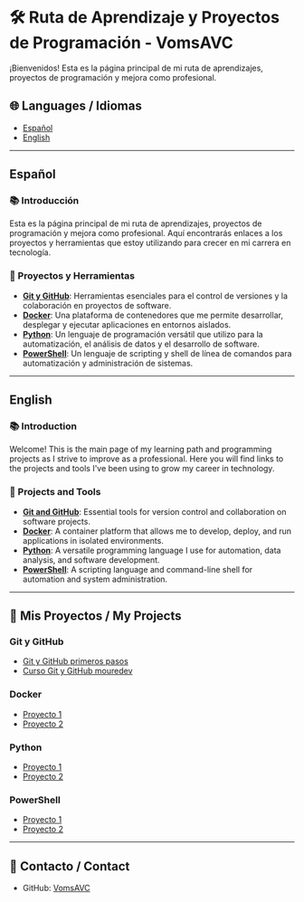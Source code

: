 # 🛠️ Ruta de Aprendizaje y Proyectos de Programación - VomsAVC

¡Bienvenidos! Esta es la página principal de mi ruta de aprendizajes, proyectos de programación y mejora como profesional.

## 🌐 Languages / Idiomas

- [Español](#español)
- [English](#english)

---

## Español

### 📚 Introducción

Esta es la página principal de mi ruta de aprendizajes, proyectos de programación y mejora como profesional. Aquí encontrarás enlaces a los proyectos y herramientas que estoy utilizando para crecer en mi carrera en tecnología.

### 🔗 Proyectos y Herramientas

- **[Git y GitHub](#git-y-github)**: Herramientas esenciales para el control de versiones y la colaboración en proyectos de software.
- **[Docker](#docker)**: Una plataforma de contenedores que me permite desarrollar, desplegar y ejecutar aplicaciones en entornos aislados.
- **[Python](#python)**: Un lenguaje de programación versátil que utilizo para la automatización, el análisis de datos y el desarrollo de software.
- **[PowerShell](#powershell)**: Un lenguaje de scripting y shell de línea de comandos para automatización y administración de sistemas.

---

## English

### 📚 Introduction

Welcome! This is the main page of my learning path and programming projects as I strive to improve as a professional. Here you will find links to the projects and tools I've been using to grow my career in technology.

### 🔗 Projects and Tools

- **[Git and GitHub](#git-and-github)**: Essential tools for version control and collaboration on software projects.
- **[Docker](#docker)**: A container platform that allows me to develop, deploy, and run applications in isolated environments.
- **[Python](#python)**: A versatile programming language I use for automation, data analysis, and software development.
- **[PowerShell](#powershell)**: A scripting language and command-line shell for automation and system administration.

---

## 📁 Mis Proyectos / My Projects

### Git y GitHub
- [Git y GitHub primeros pasos](https://github.com/VomsAVC/hello-git)
- [Curso Git y GitHub mouredev](https://github.com/VomsAVC/hello-git-mouredev)

### Docker
- [Proyecto 1](https://github.com/VomsAVC/proyecto1)
- [Proyecto 2](https://github.com/VomsAVC/proyecto2)

### Python
- [Proyecto 1](https://github.com/VomsAVC/proyecto1)
- [Proyecto 2](https://github.com/VomsAVC/proyecto2)

### PowerShell
- [Proyecto 1](https://github.com/VomsAVC/proyecto1)
- [Proyecto 2](https://github.com/VomsAVC/proyecto2)

---

## 📝 Contacto / Contact

- GitHub: [VomsAVC](https://github.com/VomsAVC)
